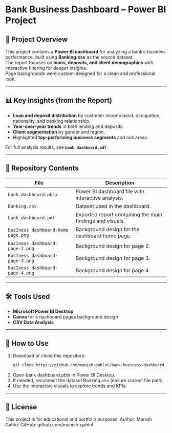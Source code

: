 # Bank Business Dashboard – Power BI Project

## 📌 Project Overview
This project contains a **Power BI dashboard** for analyzing a bank’s business performance, built using **Banking.csv** as the source dataset.  
The report focuses on **loans, deposits, and client demographics** with interactive filtering for deeper insights.  
Page backgrounds were custom-designed for a clean and professional look.

---

## 📊 Key Insights (from the Report)
- **Loan and deposit distribution** by customer income band, occupation, nationality, and banking relationship.
- **Year-over-year trends** in both lending and deposits.
- **Client segmentation** by gender and region.
- Highlighted **top-performing business segments** and risk areas.

For full analysis results, see **`bank dashboard.pdf`**.

---

## 📂 Repository Contents
| File | Description |
|------|-------------|
| `bank dashboard.pbix` | Power BI dashboard file with interactive analysis. |
| `Banking.csv` | Dataset used in the dashboard. |
| `bank dashboard.pdf` | Exported report containing the main findings and visuals. |
| `BusIness dashboard-home page.png` | Background design for the dashboard home page. |
| `BusIness dashboard-page-2.png` | Background design for page 2. |
| `BusIness dashboard-page-3.png` | Background design for page 3. |
| `BusIness dashboard-page-4.png` | Background design for page 4. |

---

## 🛠 Tools Used
- **Microsoft Power BI Desktop**
- **Canva** for a dashboard pages background design
- **CSV Data Analysis**

---

## 🚀 How to Use
1. Download or clone this repository:
   ```bash
   git clone https://github.com/manish-gahlot/bank-business-dashboard.git
2. Open bank dashboard.pbix in Power BI Desktop.
3. If needed, reconnect the dataset Banking.csv (ensure correct file path).
4. Use the interactive visuals to explore trends and KPIs.

---

## 📜 License
This project is for educational and portfolio purposes.
Author: Manish Gahlot
GitHub: github.com/manish-gahlot

